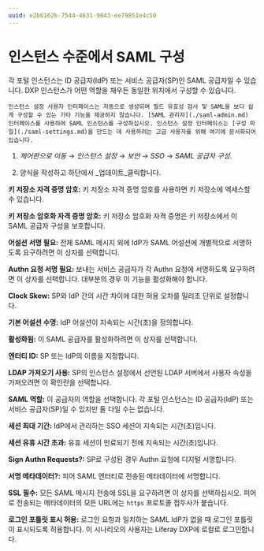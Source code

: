 ```yaml
---
uuid: e2b6162b-7544-4631-9043-ee79851e4c50
---
```


# 인스턴스 수준에서 SAML 구성

각 포털 인스턴스는 ID 공급자(IdP) 또는 서비스 공급자(SP)인 SAML 공급자일 수 있습니다. DXP 인스턴스가 어떤 역할을 채우든 동일한 위치에서 구성할 수 있습니다.

```{warning}
인스턴스 설정 사용자 인터페이스는 자동으로 생성되며 필드 유효성 검사 및 SAML을 보다 쉽게 구성할 수 있는 기타 기능을 제공하지 않습니다. [SAML 관리자](./saml-admin.md) 인터페이스를 사용하여 SAML 인스턴스를 구성하십시오. 인스턴스 설정 인터페이스는 [구성 파일](./saml-settings.md)을 만드는 데 사용하려는 고급 사용자를 위해 여기에 문서화되어 있습니다.
```

1. _제어판으로 이동_ &rarr; _인스턴스 설정_ &rarr; _보안_ &rarr; _SSO_ &rarr; _SAML 공급자 구성_.

1. 양식을 작성하고 하단에서 _업데이트_클릭합니다.

**키 저장소 자격 증명 암호:** 키 저장소 자격 증명 암호를 사용하면 키 저장소에 액세스할 수 있습니다.

**키 저장소 암호화 자격 증명 암호:** 키 저장소 암호화 자격 증명은 키 저장소에서 이 SAML 공급자 구성을 보호합니다.

**어설션 서명 필요:** 전체 SAML 메시지 외에 IdP가 SAML 어설션에 개별적으로 서명하도록 요구하려면 이 상자를 선택합니다.

**Authn 요청 서명 필요:** 보내는 서비스 공급자가 각 Authn 요청에 서명하도록 요구하려면 이 상자를 선택합니다. 대부분의 경우 이 기능을 활성화해야 합니다.

**Clock Skew:** SP와 IdP 간의 시간 차이에 대한 허용 오차를 밀리초 단위로 설정합니다.

**기본 어설션 수명:** IdP 어설션이 지속되는 시간(초)을 정의합니다.

**활성화됨:** 이 SAML 공급자를 활성화하려면 이 상자를 선택합니다.

**엔터티 ID:** SP 또는 IdP의 이름을 지정합니다.

**LDAP 가져오기 사용:** SP의 인스턴스 설정에서 선언된 LDAP 서버에서 사용자 속성을 가져오려면 이 확인란을 선택합니다.

**SAML 역할:** 이 공급자의 역할을 선택합니다. 각 포털 인스턴스는 ID 공급자(IdP) 또는 서비스 공급자(SP)일 수 있지만 둘 다일 수는 없습니다.

**세션 최대 기간:** IdP에서 관리하는 SSO 세션이 지속되는 시간(초)입니다.

**세션 유휴 시간 초과:** 유휴 세션이 만료되기 전에 지속되는 시간(초)입니다.

**Sign Authn Requests?:** SP로 구성된 경우 Authn 요청에 디지털 서명합니다.

**서명 메타데이터?:** 피어 SAML 엔터티로 전송된 메타데이터에 서명합니다.

**SSL 필수:** 모든 SAML 메시지 전송에 SSL을 요구하려면 이 상자를 선택하십시오. 피어로 전송되는 메타데이터의 모든 URL에는 `https` 프로토콜 접두사가 붙습니다.

**로그인 포틀릿 표시 허용:** 로그인 요청과 일치하는 SAML IdP가 없을 때 로그인 포틀릿이 표시되도록 허용합니다. 이 시나리오의 사용자는 Liferay DXP에 로컬로 로그인합니다. 
